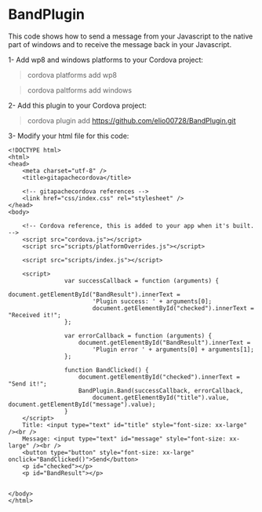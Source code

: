 # BandPlugin

This code shows how to send a message from your Javascript to the native part of windows and to receive the  message back in your Javascript. 

1- Add wp8 and windows platforms to your Cordova project:


>cordova platforms add wp8

>cordova paltforms add windows

2- Add this plugin to your Cordova project:

>cordova plugin add https://github.com/elio00728/BandPlugin.git

3- Modify your html file for this code:

```
<!DOCTYPE html>
<html>
<head>
    <meta charset="utf-8" />
    <title>gitapachecordova</title>

    <!-- gitapachecordova references -->
    <link href="css/index.css" rel="stylesheet" />
</head>
<body>

    <!-- Cordova reference, this is added to your app when it's built. -->
    <script src="cordova.js"></script>
    <script src="scripts/platformOverrides.js"></script>

    <script src="scripts/index.js"></script>

    <script>
                var successCallback = function (arguments) {
                        document.getElementById("BandResult").innerText =
                        'Plugin success: ' + arguments[0];
                        document.getElementById("checked").innerText = "Received it!";
                };

                var errorCallback = function (arguments) {
                    document.getElementById("BandResult").innerText =
                        'Plugin error ' + arguments[0] + arguments[1];
                };

                function BandClicked() {
                    document.getElementById("checked").innerText = "Send it!";
                    BandPlugin.Band(successCallback, errorCallback,
                        document.getElementById("title").value, document.getElementById("message").value);
                }
    </script>
    Title: <input type="text" id="title" style="font-size: xx-large" /><br />
    Message: <input type="text" id="message" style="font-size: xx-large" /><br />
    <button type="button" style="font-size: xx-large" onclick="BandClicked()">Send</button>
    <p id="checked"></p>
    <p id="BandResult"></p>
    
       
</body>
</html>






```
